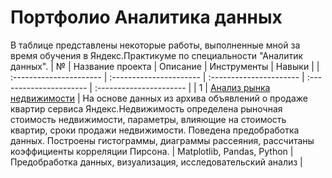 # Портфолио Аналитика данных
В таблице представлены некоторые работы, выполненные мной за время обучения в Яндекс.Практикуме по специальности "Аналитик данных".
| № | Название проекта | Описание | Инструменты | Навыки |
| :---------------------- | :---------------------- | :---------------------- | :---------------------- | :---------------------- |
| 1 | [Анализ рынка недвижимости](Real_estate_market_analysis) | На основе данных из архива объявлений о продаже квартир сервиса Яндекс.Недвижимость определена рыночная стоимость недвижимости, параметры, влияющие на стоимость квартир, сроки продажи недвижимости. Поведена предобработка данных. Построены гистограммы, диаграммы рассеяния, рассчитаны коэффициенты корреляции Пирсона. | Matplotlib, Pandas, Python | Предобработка данных, визуализация, исследовательский анализ |
